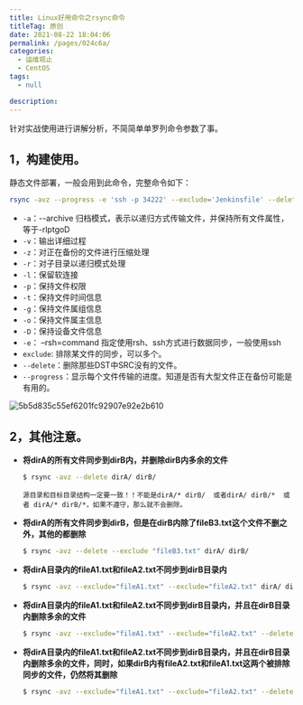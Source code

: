 ```yaml
---
title: Linux好用命令之rsync命令
titleTag: 原创
date: 2021-08-22 18:04:06
permalink: /pages/024c6a/
categories: 
  - 运维观止
  - CentOS
tags: 
  - null

description: 
---
```


针对实战使用进行讲解分析，不简简单单罗列命令参数了事。

## 1，构建使用。

静态文件部署，一般会用到此命令，完整命令如下：

```bash
rsync -avz --progress -e 'ssh -p 34222' --exclude='Jenkinsfile' --delete ${WORKSPACE}/  root@192.168.0.1:/data/test/
```

- `-a`：--archive 归档模式，表示以递归方式传输文件，并保持所有文件属性，等于-rlptgoD
- `-v`：输出详细过程
- `-z`：对正在备份的文件进行压缩处理
- `-r`：对子目录以递归模式处理
- `-l`：保留软连接
- `-p`：保持文件权限
- `-t`：保持文件时间信息
- `-g`：保持文件属组信息
- `-o`：保持文件属主信息
- `-D`：保持设备文件信息
- `-e`： –rsh=command 指定使用rsh、ssh方式进行数据同步，一般使用ssh
- `exclude`: 排除某文件的同步，可以多个。
- `--delete`：删除那些DST中SRC没有的文件。
- `--progress`：显示每个文件传输的进度。知道是否有大型文件正在备份可能是有用的。

![5b5d835c55ef6201fc92907e92e2b610](http://t.eryajf.net/imgs/2021/09/e086da4217285fcf.jpg)

## 2，其他注意。

- **将dirA的所有文件同步到dirB内，并删除dirB内多余的文件**

  ```bash
  $ rsync -avz --delete dirA/ dirB/ 
  ```

  `源目录和目标目录结构一定要一致！！不能是dirA/* dirB/  或者dirA/ dirB/*  或者 dirA/* dirB/*，如果不遵守，那么就不会删除。`

- **将dirA的所有文件同步到dirB，但是在dirB内除了fileB3.txt这个文件不删之外，其他的都删除**

  ```bash
  $ rsync -avz --delete --exclude "fileB3.txt" dirA/ dirB/
  ```

- **将dirA目录内的fileA1.txt和fileA2.txt不同步到dirB目录内**

  ```bash
  $ rsync -avz --exclude="fileA1.txt" --exclude="fileA2.txt" dirA/ dirB/
  ```

- **将dirA目录内的fileA1.txt和fileA2.txt不同步到dirB目录内，并且在dirB目录内删除多余的文件**

  ```bash
  $ rsync -avz --exclude="fileA1.txt" --exclude="fileA2.txt" --delete dirA/ dirB/
  ```

- **将dirA目录内的fileA1.txt和fileA2.txt不同步到dirB目录内，并且在dirB目录内删除多余的文件，同时，如果dirB内有fileA2.txt和fileA1.txt这两个被排除同步的文件，仍然将其删除**

  ```bash
  $ rsync -avz --exclude="fileA1.txt" --exclude="fileA2.txt" --delete-excluded dirA/ dirB/
  ```

  